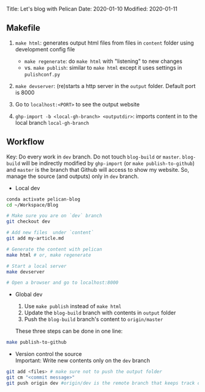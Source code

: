 Title: Let's blog with Pelican
Date: 2020-01-10
Modified: 2020-01-11

## Makefile
1. `make html`: generates output html files from files in `content` folder using
development config file
    - `make regenerate`: do `make html` with "listening" to new changes
    - vs. `make publish`: similar to `make html` except it uses settings in `pulishconf.py`
 
2. `make devserver`: (re)starts a http server in the `output` folder. Default port is 8000
3. Go to `localhost:<PORT>` to see the output website
4. `ghp-import -b <local-gh-branch> <outputdir>`: imports content in <output> to 
the local branch `local-gh-branch`

## Workflow
Key: Do every work in `dev` branch. Do not touch `blog-build` or `master`. 
`blog-build` will be indirectly modified by `ghp-import` (or `make publish-to-github`)
and `master` is the branch that Github will access to show my website. 
So, manage the source (and outputs) only in `dev` branch.

- Local dev
  
```bash
conda activate pelican-blog
cd ~/Workspace/Blog

# Make sure you are on `dev` branch
git checkout dev

# Add new files  under `content`
git add my-article.md

# Generate the content with pelican
make html # or, make regenerate 

# Start a local server 
make devserver

# Open a browser and go to localhost:8000
```

- Global dev  
    1. Use `make publish` instead of `make html`
    2. Update the `blog-build` branch with contents in `output` folder
    3. Push the `blog-build` branch's content to `origin/master`
    
    These three steps can be done in one line: 
```bash
make publish-to-github
```
   
- Version control the source  
  Important: Write new contents only on the `dev` branch
```bash
git add <files> # make sure not to push the output folder
git cm "<commit message>"
git push origin dev #origin/dev is the remote branch that keeps track of blog sources
```


